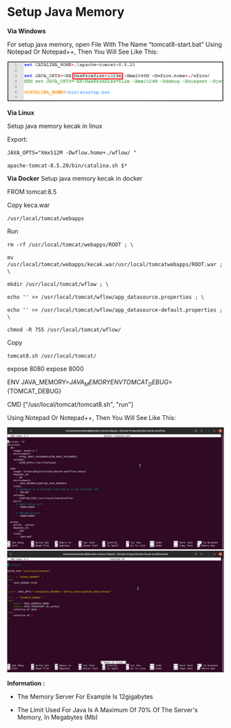 # Setup Java Memory

**Via Windows**

For setup java memory, open File With The Name “tomcat8-start.bat” Using Notepad Or Notepad++, Then You Will See Like This:

<img src="https://raw.githubusercontent.com/kinnara-digital-studio/kecak-workflow/master/docs/assets/java.png" alt="java" />


**Via Linux**

Setup java memory kecak in linux

Export:
```
JAVA_OPTS="Xmx512M -Dwflow.home+./wflow/ "
```

```
apache-tomcat-8.5.20/bin/catalina.sh $*
```

**Via Docker**
Setup java memory kecak in docker

FROM tomcat:8.5

Copy keca.war
```
/usr/local/tomcat/webapps
```

Run 

```
rm -rf /usr/local/tomcat/webapps/ROOT ; \
```

```
mv /usr/local/tomcat/webapps/kecak.war/usr/local/tomcatwebapps/ROOT.war ; \
```

```
mkdir /usr/local/tomcat/wflow ; \
```

```
echo '' >> /usr/local/tomcat/wflow/app_datasource.properties ; \
```

```
echo '' >> /usr/local/tomcat/wflow/app_datasource-default.properties ; \
```

```
chmod -R 755 /usr/local/tomcat/wflow/

```

Copy

```
tomcat8.sh /usr/local/tomcat/
```

expose 8080
expose 8000

ENV JAVA_MEMORY=${JAVA_MEMORY}
ENV TOMCAT_DEBUG=${TOMCAT_DEBUG}

CMD ["/usr/local/tomcat/tomcat8.sh", "run"]

Using Notepad Or Notepad++, Then You Will See Like This:

<img src="https://raw.githubusercontent.com/kinnara-digital-studio/kecak-workflow/master/docs/assets/setupJava2.jpg" alt="java" />

<img src="https://raw.githubusercontent.com/kinnara-digital-studio/kecak-workflow/master/docs/assets/setupJava3.jpg" alt="java" />


**Information :**
- The Memory Server For Example Is 12gigabytes

- The Limit Used For Java Is A Maximum Of 70% Of The Server's Memory, In Megabytes (Mb)
